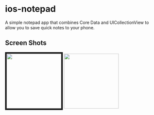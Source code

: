 # ios-notepad
A simple notepad app that combines Core Data and UICollectionView to allow you to save quick notes to your phone.


## Screen Shots
<img src="https://raw.github.com/khaptonstall/ios-notepad/master/Screens/Home.png" width="180" border="5" />


<img src="https://raw.github.com/khaptonstall/ios-notepad/master/Screens/Note.png" width="180" />